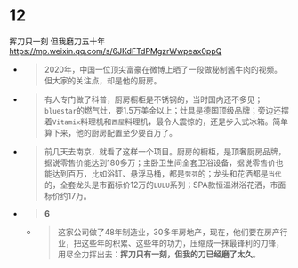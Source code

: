 
# 12

挥刀只一刻 但我磨刀五十年 https://mp.weixin.qq.com/s/6JKdFTdPMgzrWwpeax0ppQ
- > 2020年，中国一位顶尖富豪在微博上晒了一段做秘制酱牛肉的视频。但大家的关注点，却是他的厨房。
- > 有人专门做了科普，厨房橱柜是不锈钢的，当时国内还不多见；`bluestar`的燃气灶，要1.5万美金以上；灶具是德国顶级品牌；旁边还摆着`Vitamix`料理机和`西屋`料理机，最令人震惊的，还是步入式冰箱。简单算下来，他的厨房配置至少要百万了。
- > 前几天去南京，就看了这样一个项目。厨房的橱柜，是顶奢厨房品牌，据说零售价能达到180多万；主卧卫生间全套卫浴设备，据说零售价也能达到百万，比如浴缸、悬浮马桶，都是`劳芬`的；龙头和花洒都是`当代`的，全套龙头是市面标价12万的`LULU`系列；SPA款恒温淋浴花洒，市面标价约17万。
- > **6**
  * > 这家公司做了48年制造业，30多年房地产，现在，他们要在房产行业，把这些年的积累、这些年的功力，压缩成一抹最锋利的刀锋，用尽全力挥出去：**挥刀只有一刻，但我的刀已经磨了太久**。
